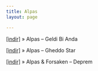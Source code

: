 ```yaml
---
title: Alpas
layout: page

---
```

<a href="https://cloud.mail.ru/public/3a3dcc2c420b/ALpas%20-%20GeLdi%20Bi%20Anda" target="_blank">[indir]</a>  »  Alpas &#8211; Geldi Bi Anda

<a href="https://cloud.mail.ru/public/7565ef5343d4/Alpas%20-%20GheddoStar" target="_blank">[indir]</a>  »  Alpas &#8211; Gheddo Star

<a href="https://cloud.mail.ru/public/907805e1b3ee/Alpas%20%26%20Forsaken%20-%20Deprem" target="_blank">[indir]</a>  »  Alpas & Forsaken &#8211; Deprem